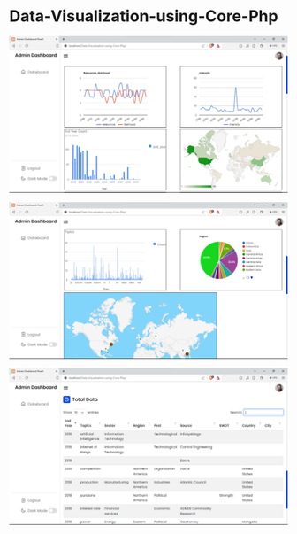 # Data-Visualization-using-Core-Php
![image](https://github.com/Arnav7418/Images/blob/main/data1.png)

![image](https://github.com/Arnav7418/Images/blob/main/data2.png)

![image](https://github.com/Arnav7418/Images/blob/main/data3.png)




